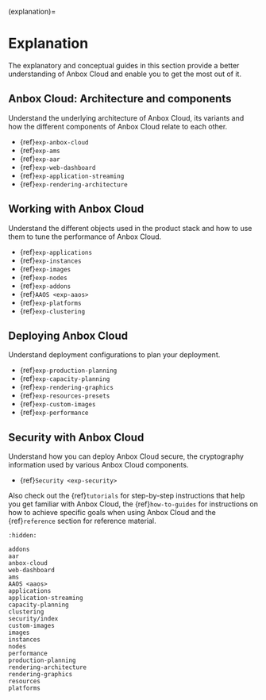 (explanation)=
# Explanation

The explanatory and conceptual guides in this section provide a better understanding of Anbox Cloud and enable you to get the most out of it.

## Anbox Cloud: Architecture and components

Understand the underlying architecture of Anbox Cloud, its variants and how the different components of Anbox Cloud relate to each other.

* {ref}`exp-anbox-cloud`
* {ref}`exp-ams`
* {ref}`exp-aar`
* {ref}`exp-web-dashboard`
* {ref}`exp-application-streaming`
* {ref}`exp-rendering-architecture`

## Working with Anbox Cloud

Understand the different objects used in the product stack and how to use them to tune the performance of Anbox Cloud.

* {ref}`exp-applications`
* {ref}`exp-instances`
* {ref}`exp-images`
* {ref}`exp-nodes`
* {ref}`exp-addons`
* {ref}`AAOS <exp-aaos>`
* {ref}`exp-platforms`
* {ref}`exp-clustering`

## Deploying Anbox Cloud

Understand deployment configurations to plan your deployment.

* {ref}`exp-production-planning`
* {ref}`exp-capacity-planning`
* {ref}`exp-rendering-graphics`
* {ref}`exp-resources-presets`
* {ref}`exp-custom-images`
* {ref}`exp-performance`

## Security with Anbox Cloud

Understand how you can deploy Anbox Cloud secure, the cryptography information used by various Anbox Cloud components.

* {ref}`Security <exp-security>`


Also check out the {ref}`tutorials` for step-by-step instructions that help you get familiar with Anbox Cloud, the {ref}`how-to-guides` for instructions on how to achieve specific goals when using Anbox Cloud and the {ref}`reference` section for reference material.

```{toctree}
:hidden:

addons
aar
anbox-cloud
web-dashboard
ams
AAOS <aaos>
applications
application-streaming
capacity-planning
clustering
security/index
custom-images
images
instances
nodes
performance
production-planning
rendering-architecture
rendering-graphics
resources
platforms
```
